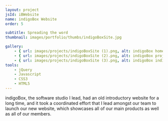 ```yaml
---
layout: project
jsId: iBWebsite
name: indigoBox Website
order: 5

subtitle: Spreading the word
thumbnail: images/portfolio/thumbs/indigoBoxSite.jpg

gallery:
    - { url: images/projects/indigoBoxSite (1).png, alt: indigoBox homepage screenshot }
    - { url: images/projects/indigoBoxSite (2).png, alt: indigoBox projects page screenshot }
    - { url: images/projects/indigoBoxSite (3).png, alt: indigoBox individual project page screenshot }
tools:
    - jQuery
    - Javascript
    - CSS3
    - HTML5
---
```


indigoBox, the software studio I lead, had an old introductory website for a long time, and it took a coordinated effort that I lead amongst our team to launch our new website, which showcases all of our main products as well as all of our members.
